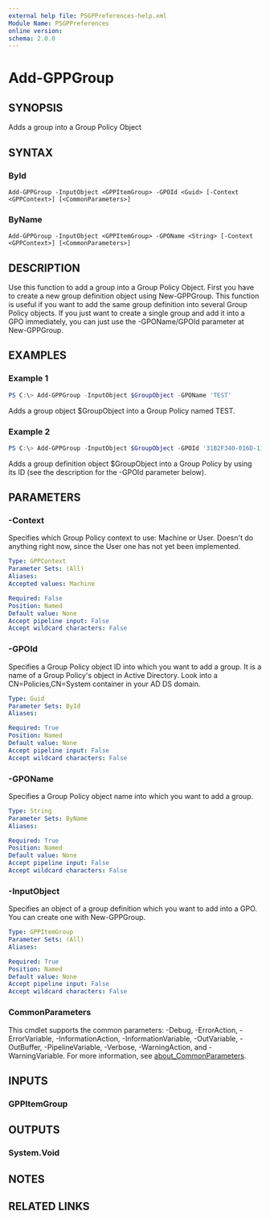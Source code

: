 ```yaml
---
external help file: PSGPPreferences-help.xml
Module Name: PSGPPreferences
online version:
schema: 2.0.0
---
```


# Add-GPPGroup

## SYNOPSIS
Adds a group into a Group Policy Object

## SYNTAX

### ById
```
Add-GPPGroup -InputObject <GPPItemGroup> -GPOId <Guid> [-Context <GPPContext>] [<CommonParameters>]
```

### ByName
```
Add-GPPGroup -InputObject <GPPItemGroup> -GPOName <String> [-Context <GPPContext>] [<CommonParameters>]
```

## DESCRIPTION
Use this function to add a group into a Group Policy Object. First you have to create a new group definition object using New-GPPGroup.
This function is useful if you want to add the same group definition into several Group Policy objects. If you just want to create a single group and add it into a GPO immediately, you can just use the -GPOName/GPOId parameter at New-GPPGroup.

## EXAMPLES

### Example 1
```powershell
PS C:\> Add-GPPGroup -InputObject $GroupObject -GPOName 'TEST'
```

Adds a group object $GroupObject into a Group Policy named TEST.

### Example 2
```powershell
PS C:\> Add-GPPGroup -InputObject $GroupObject -GPOId '31B2F340-016D-11D2-945F-00C04FB984F9'
```

Adds a group definition object $GroupObject into a Group Policy by using its ID (see the description for the -GPOId parameter below).

## PARAMETERS

### -Context
Specifies which Group Policy context to use: Machine or User. Doesn't do anything right now, since the User one has not yet been implemented.

```yaml
Type: GPPContext
Parameter Sets: (All)
Aliases:
Accepted values: Machine

Required: False
Position: Named
Default value: None
Accept pipeline input: False
Accept wildcard characters: False
```

### -GPOId
Specifies a Group Policy object ID into which you want to add a group. It is a name of a Group Policy's object in Active Directory. Look into a CN=Policies,CN=System container in your AD DS domain.

```yaml
Type: Guid
Parameter Sets: ById
Aliases:

Required: True
Position: Named
Default value: None
Accept pipeline input: False
Accept wildcard characters: False
```

### -GPOName
Specifies a Group Policy object name into which you want to add a group.

```yaml
Type: String
Parameter Sets: ByName
Aliases:

Required: True
Position: Named
Default value: None
Accept pipeline input: False
Accept wildcard characters: False
```

### -InputObject
Specifies an object of a group definition which you want to add into a GPO. You can create one with New-GPPGroup.

```yaml
Type: GPPItemGroup
Parameter Sets: (All)
Aliases:

Required: True
Position: Named
Default value: None
Accept pipeline input: False
Accept wildcard characters: False
```

### CommonParameters
This cmdlet supports the common parameters: -Debug, -ErrorAction, -ErrorVariable, -InformationAction, -InformationVariable, -OutVariable, -OutBuffer, -PipelineVariable, -Verbose, -WarningAction, and -WarningVariable. For more information, see [about_CommonParameters](http://go.microsoft.com/fwlink/?LinkID=113216).

## INPUTS

### GPPItemGroup

## OUTPUTS

### System.Void

## NOTES

## RELATED LINKS
